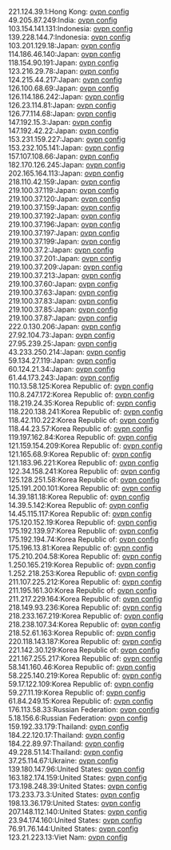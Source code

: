 221.124.39.1:Hong Kong: [ovpn config](vpn/221_124_39_1.ovpn)  
49.205.87.249:India: [ovpn config](vpn/49_205_87_249.ovpn)  
103.154.141.131:Indonesia: [ovpn config](vpn/103_154_141_131.ovpn)  
139.228.144.7:Indonesia: [ovpn config](vpn/139_228_144_7.ovpn)  
103.201.129.18:Japan: [ovpn config](vpn/103_201_129_18.ovpn)  
114.186.46.140:Japan: [ovpn config](vpn/114_186_46_140.ovpn)  
118.154.90.191:Japan: [ovpn config](vpn/118_154_90_191.ovpn)  
123.216.29.78:Japan: [ovpn config](vpn/123_216_29_78.ovpn)  
124.215.44.217:Japan: [ovpn config](vpn/124_215_44_217.ovpn)  
126.100.68.69:Japan: [ovpn config](vpn/126_100_68_69.ovpn)  
126.114.186.242:Japan: [ovpn config](vpn/126_114_186_242.ovpn)  
126.23.114.81:Japan: [ovpn config](vpn/126_23_114_81.ovpn)  
126.77.114.68:Japan: [ovpn config](vpn/126_77_114_68.ovpn)  
147.192.15.3:Japan: [ovpn config](vpn/147_192_15_3.ovpn)  
147.192.42.22:Japan: [ovpn config](vpn/147_192_42_22.ovpn)  
153.231.159.227:Japan: [ovpn config](vpn/153_231_159_227.ovpn)  
153.232.105.141:Japan: [ovpn config](vpn/153_232_105_141.ovpn)  
157.107.108.66:Japan: [ovpn config](vpn/157_107_108_66.ovpn)  
182.170.126.245:Japan: [ovpn config](vpn/182_170_126_245.ovpn)  
202.165.164.113:Japan: [ovpn config](vpn/202_165_164_113.ovpn)  
218.110.42.159:Japan: [ovpn config](vpn/218_110_42_159.ovpn)  
219.100.37.119:Japan: [ovpn config](vpn/219_100_37_119.ovpn)  
219.100.37.120:Japan: [ovpn config](vpn/219_100_37_120.ovpn)  
219.100.37.159:Japan: [ovpn config](vpn/219_100_37_159.ovpn)  
219.100.37.192:Japan: [ovpn config](vpn/219_100_37_192.ovpn)  
219.100.37.196:Japan: [ovpn config](vpn/219_100_37_196.ovpn)  
219.100.37.197:Japan: [ovpn config](vpn/219_100_37_197.ovpn)  
219.100.37.199:Japan: [ovpn config](vpn/219_100_37_199.ovpn)  
219.100.37.2:Japan: [ovpn config](vpn/219_100_37_2.ovpn)  
219.100.37.201:Japan: [ovpn config](vpn/219_100_37_201.ovpn)  
219.100.37.209:Japan: [ovpn config](vpn/219_100_37_209.ovpn)  
219.100.37.213:Japan: [ovpn config](vpn/219_100_37_213.ovpn)  
219.100.37.60:Japan: [ovpn config](vpn/219_100_37_60.ovpn)  
219.100.37.63:Japan: [ovpn config](vpn/219_100_37_63.ovpn)  
219.100.37.83:Japan: [ovpn config](vpn/219_100_37_83.ovpn)  
219.100.37.85:Japan: [ovpn config](vpn/219_100_37_85.ovpn)  
219.100.37.87:Japan: [ovpn config](vpn/219_100_37_87.ovpn)  
222.0.130.206:Japan: [ovpn config](vpn/222_0_130_206.ovpn)  
27.92.104.73:Japan: [ovpn config](vpn/27_92_104_73.ovpn)  
27.95.239.25:Japan: [ovpn config](vpn/27_95_239_25.ovpn)  
43.233.250.214:Japan: [ovpn config](vpn/43_233_250_214.ovpn)  
59.134.27.119:Japan: [ovpn config](vpn/59_134_27_119.ovpn)  
60.124.21.34:Japan: [ovpn config](vpn/60_124_21_34.ovpn)  
61.44.173.243:Japan: [ovpn config](vpn/61_44_173_243.ovpn)  
110.13.58.125:Korea Republic of: [ovpn config](vpn/110_13_58_125.ovpn)  
110.8.247.172:Korea Republic of: [ovpn config](vpn/110_8_247_172.ovpn)  
118.219.24.35:Korea Republic of: [ovpn config](vpn/118_219_24_35.ovpn)  
118.220.138.241:Korea Republic of: [ovpn config](vpn/118_220_138_241.ovpn)  
118.42.110.222:Korea Republic of: [ovpn config](vpn/118_42_110_222.ovpn)  
118.44.23.57:Korea Republic of: [ovpn config](vpn/118_44_23_57.ovpn)  
119.197.162.84:Korea Republic of: [ovpn config](vpn/119_197_162_84.ovpn)  
121.159.154.209:Korea Republic of: [ovpn config](vpn/121_159_154_209.ovpn)  
121.165.68.9:Korea Republic of: [ovpn config](vpn/121_165_68_9.ovpn)  
121.183.96.221:Korea Republic of: [ovpn config](vpn/121_183_96_221.ovpn)  
122.34.158.241:Korea Republic of: [ovpn config](vpn/122_34_158_241.ovpn)  
125.128.251.58:Korea Republic of: [ovpn config](vpn/125_128_251_58.ovpn)  
125.191.200.101:Korea Republic of: [ovpn config](vpn/125_191_200_101.ovpn)  
14.39.181.18:Korea Republic of: [ovpn config](vpn/14_39_181_18.ovpn)  
14.39.5.142:Korea Republic of: [ovpn config](vpn/14_39_5_142.ovpn)  
14.45.115.117:Korea Republic of: [ovpn config](vpn/14_45_115_117.ovpn)  
175.120.152.19:Korea Republic of: [ovpn config](vpn/175_120_152_19.ovpn)  
175.192.139.97:Korea Republic of: [ovpn config](vpn/175_192_139_97.ovpn)  
175.192.194.74:Korea Republic of: [ovpn config](vpn/175_192_194_74.ovpn)  
175.196.13.81:Korea Republic of: [ovpn config](vpn/175_196_13_81.ovpn)  
175.210.204.58:Korea Republic of: [ovpn config](vpn/175_210_204_58.ovpn)  
1.250.165.219:Korea Republic of: [ovpn config](vpn/1_250_165_219.ovpn)  
1.252.218.253:Korea Republic of: [ovpn config](vpn/1_252_218_253.ovpn)  
211.107.225.212:Korea Republic of: [ovpn config](vpn/211_107_225_212.ovpn)  
211.195.161.30:Korea Republic of: [ovpn config](vpn/211_195_161_30.ovpn)  
211.217.229.164:Korea Republic of: [ovpn config](vpn/211_217_229_164.ovpn)  
218.149.93.236:Korea Republic of: [ovpn config](vpn/218_149_93_236.ovpn)  
218.233.167.219:Korea Republic of: [ovpn config](vpn/218_233_167_219.ovpn)  
218.238.107.34:Korea Republic of: [ovpn config](vpn/218_238_107_34.ovpn)  
218.52.61.163:Korea Republic of: [ovpn config](vpn/218_52_61_163.ovpn)  
220.118.143.187:Korea Republic of: [ovpn config](vpn/220_118_143_187.ovpn)  
221.142.30.129:Korea Republic of: [ovpn config](vpn/221_142_30_129.ovpn)  
221.167.255.217:Korea Republic of: [ovpn config](vpn/221_167_255_217.ovpn)  
58.141.160.46:Korea Republic of: [ovpn config](vpn/58_141_160_46.ovpn)  
58.225.140.219:Korea Republic of: [ovpn config](vpn/58_225_140_219.ovpn)  
59.17.122.109:Korea Republic of: [ovpn config](vpn/59_17_122_109.ovpn)  
59.27.11.19:Korea Republic of: [ovpn config](vpn/59_27_11_19.ovpn)  
61.84.249.15:Korea Republic of: [ovpn config](vpn/61_84_249_15.ovpn)  
176.113.58.33:Russian Federation: [ovpn config](vpn/176_113_58_33.ovpn)  
5.18.156.6:Russian Federation: [ovpn config](vpn/5_18_156_6.ovpn)  
159.192.33.179:Thailand: [ovpn config](vpn/159_192_33_179.ovpn)  
184.22.120.17:Thailand: [ovpn config](vpn/184_22_120_17.ovpn)  
184.22.89.97:Thailand: [ovpn config](vpn/184_22_89_97.ovpn)  
49.228.51.14:Thailand: [ovpn config](vpn/49_228_51_14.ovpn)  
37.25.114.67:Ukraine: [ovpn config](vpn/37_25_114_67.ovpn)  
139.180.147.96:United States: [ovpn config](vpn/139_180_147_96.ovpn)  
163.182.174.159:United States: [ovpn config](vpn/163_182_174_159.ovpn)  
173.198.248.39:United States: [ovpn config](vpn/173_198_248_39.ovpn)  
173.233.73.3:United States: [ovpn config](vpn/173_233_73_3.ovpn)  
198.13.36.179:United States: [ovpn config](vpn/198_13_36_179.ovpn)  
207.148.112.140:United States: [ovpn config](vpn/207_148_112_140.ovpn)  
23.94.174.160:United States: [ovpn config](vpn/23_94_174_160.ovpn)  
76.91.76.144:United States: [ovpn config](vpn/76_91_76_144.ovpn)  
123.21.223.13:Viet Nam: [ovpn config](vpn/123_21_223_13.ovpn)  
